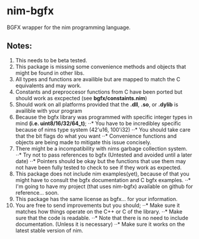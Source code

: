 # nim-bgfx
BGFX wrapper for the nim programming language.

## Notes:
  1. This needs to be beta tested.
  2. This package is missing some convenience methods and objects that might be found in other libs.
  3. All types and functions are availible but are mapped to match the C equivalents and may work. 
  4. Constants and preproccesor functions from C have been ported but should work as excpected (see **bgfx/constaints.nim**)
  5. Should work on all platforms provided that the **.dll**, **.so**, or **.dylib** is availible with your program
  6. Because the bgfx library was programmed with specific integer types in mind **(i.e. uint8/16/32/64_t)**;
  ⋅⋅* You have to be incredibley specific because of nims type system (42'u16, 100'i32)
  ⋅⋅* You should take care that the bit flags do what you want
  ⋅⋅* Convenience functions and objects are being made to mitigate this issue concisely.
  7. There might be a incompatibility with nims garbage collection system.
  ⋅⋅* Try not to pass references to bgfx (Untested and avoided until a later date)
  ⋅⋅* Pointers should be okay but the functions that use them may not have been fully tested to check to see if they work as expected.
  8. This package does not include nim examples(yet), because of that you might have to consult the bgfx documentation and C bgfx examples.
  ⋅⋅* I'm going to have my project (that uses nim-bgfx) available on github for reference... soon.
  9. This package has the same license as bgfx... for your information.
  10. You are free to send improvements but you should;
  ⋅⋅* Make sure it matches how things operate on the C++ or C of the library.
  ⋅⋅* Make sure that the code is readable.
  ⋅⋅* Note that there is no need to include documentation. (Unless it is necessary)
  ⋅⋅* Make sure it works on the latest stable version of nim.
